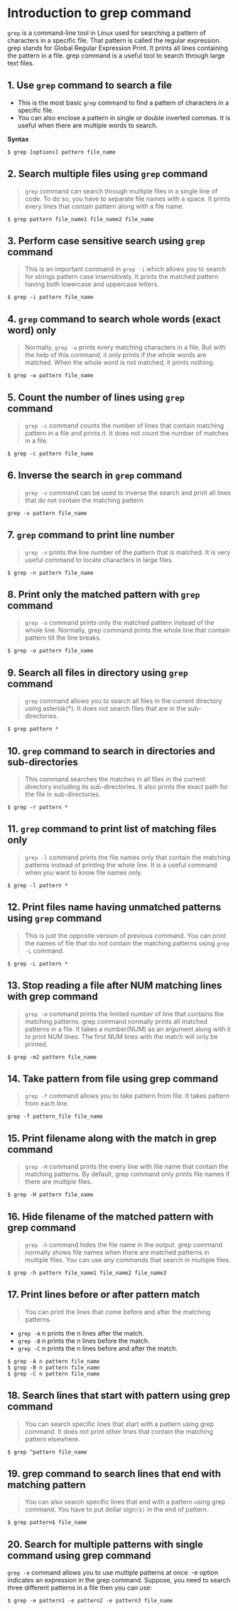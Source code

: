 # Introduction to grep command
`grep` is a command-line tool in Linux used for searching a pattern of characters in a specific file. That pattern is called the regular expression. grep stands for Global Regular Expression Print. It prints all lines containing the pattern in a file. grep command is a useful tool to search through large text files.

## 1. Use `grep` command to search a file
 - This is the most basic `grep` command to find a pattern of characters in a specific file.
 - You can also enclose a pattern in single or double inverted commas. It is useful when there are multiple words to search.

**Syntax**
```
$ grep [options] pattern file_name
```

## 2. Search multiple files using `grep` command
> `grep` command can search through multiple files in a single line of code. To do so, you have to separate file names with a space. It prints every lines that contain pattern along with a file name.
```
$ grep pattern file_name1 file_name2 file_name 
```

## 3. Perform case sensitive search using `grep` command
> This is an important command in `grep -i` which allows you to search for strings pattern case insensitively. It prints the matched pattern having both lowercase and uppercase letters.
```
$ grep -i pattern file_name
```

## 4. `grep` command to search whole words (exact word) only
> Normally, `grep -w` prints every matching characters in a file. But with the help of this command, it only prints if the whole words are matched. When the whole word is not matched, it prints nothing.
```
$ grep -w pattern file_name
```

## 5. Count the number of lines using `grep` command
> `grep -c` command counts the number of lines that contain matching pattern in a file and prints it. It does not count the number of matches in a file.
```
$ grep -c pattern file_name
```

## 6. Inverse the search in `grep` command
> `grep -v` command can be used to inverse the search and print all lines that do not contain the matching pattern.
```
grep -v pattern file_name
```

## 7. `grep` command to print line number
> `grep -n` prints the line number of the pattern that is matched. It is very useful command to locate characters in large files.
```
$ grep -n pattern file_name
```

## 8. Print only the matched pattern with `grep` command
> `grep -o` command prints only the matched pattern instead of the whole line. Normally, grep command prints the whole line that contain pattern till the line breaks.
```
$ grep -o pattern file_name
```

## 9. Search all files in directory using `grep` command
> `grep` command allows you to search all files in the current directory using asterisk(*). It does not search files that are in the sub-directories.
```
$ grep pattern *
```
## 10. `grep` command to search in directories and sub-directories
> This command searches the matches in all files in the current directory including its sub-directories. It also prints the exact path for the file in sub-directories.
```
$ grep -r pattern *
```
## 11. `grep` command to print list of matching files only
> `grep -l` command prints the file names only that contain the matching patterns instead of printing the whole line. It is a useful command when you want to know file names only.
```
$ grep -l pattern *
```
## 12. Print files name having unmatched patterns using `grep` command
> This is just the opposite version of previous command. You can print the names of file that do not contain the matching patterns using `grep -L` command.
```
$ grep -L pattern *
```
## 13. Stop reading a file after NUM matching lines with grep command
> `grep -m` command prints the limited number of line that contains the matching patterns. grep command normally prints all matched patterns in a file.
> It takes a number(NUM) as an argument along with it to print NUM lines. The first NUM lines with the match will only be printed.
```
$ grep -m2 pattern file_name
```

## 14. Take pattern from file using grep command
> `grep -f` command allows you to take pattern from file. It takes pattern from each line.
```
grep -f pattern_file file_name
```
## 15. Print filename along with the match in grep command
> `grep -H` command prints the every line with file name that contain the matching patterns. By default, grep command only prints file names if there are multiple files.
```
$ grep -H pattern file_name
```

## 16. Hide filename of the matched pattern with grep command
> `grep -h` command hides the file name in the output. grep command normally shows file names when there are matched patterns in multiple files. You can use any commands that search in multiple files.
```
$ grep -h pattern file_name1 file_name2 file_name3
```

## 17. Print lines before or after pattern match
> You can print the lines that come before and after the matching patterns.

- `grep -A` n prints the n lines after the match.
- `grep -B` n prints the n lines before the match.
- `grep -C` n prints the n lines before and after the match.
```
$ grep -A n pattern file_name
$ grep -B n pattern file_name
$ grep -C n pattern file_name
```

## 18. Search lines that start with pattern using grep command
> You can search specific lines that start with a pattern using grep command. It does not print other lines that contain the matching pattern elsewhere.
```
$ grep ^pattern file_name
```
## 19. grep command to search lines that end with matching pattern
> You can also search specific lines that end with a pattern using grep command.  You have to put dollar sign`($)` in the end of pattern.
```
$ grep pattern$ file_name
```

## 20. Search for multiple patterns with single command using grep command
`grep -e` command allows you to use multiple patterns at once. -e option indicates an expression in the grep command. Suppose, you need to search three different patterns in a file then you can use:
```
$ grep -e pattern1 -e pattern2 -e pattern3 file_name
```
 

